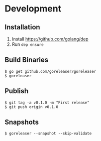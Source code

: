 # Development

## Installation

1. Install https://github.com/golang/dep
2. Run `dep ensure`

## Build Binaries

```
$ go get github.com/goreleaser/goreleaser
$ goreleaser
```

## Publish

```
$ git tag -a v0.1.0 -m "First release"
$ git push origin v0.1.0
```

## Snapshots

```
$ goreleaser --snapshot --skip-validate
```